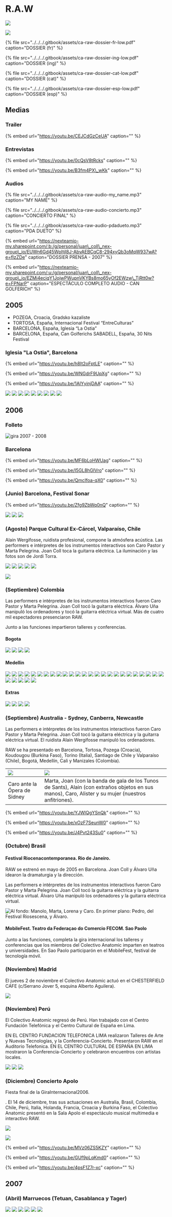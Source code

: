 # R.A.W

![](../../../.gitbook/assets/ca-2006-09-raw-colombia-medellin-2-.jpg)

![](../../../.gitbook/assets/ca-raw-carter-ing%20%281%29.jpg)

{% file src="../../../.gitbook/assets/ca-raw-dossier-fr-low.pdf" caption="DOSSIER \(fr\)" %}

{% file src="../../../.gitbook/assets/ca-raw-dossier-ing-low.pdf" caption="DOSSIER \(ing\)" %}

{% file src="../../../.gitbook/assets/ca-raw-dossier-cat-low.pdf" caption="DOSSIER \(cat\)" %}

{% file src="../../../.gitbook/assets/ca-raw-dossier-esp-low.pdf" caption="DOSSIER \(esp\)" %}

## Medias

### Trailer

{% embed url="https://youtu.be/CEJCdGzCeUA" caption="" %}

### Entrevistas

{% embed url="https://youtu.be/0cQsV8tRcks" caption="" %}

{% embed url="https://youtu.be/B3fm4PX\_wKk" caption="" %}

### Audios

{% file src="../../../.gitbook/assets/ca-raw-audio-my\_name.mp3" caption="MY NAME" %}

{% file src="../../../.gitbook/assets/ca-raw-audio-concierto.mp3" caption="CONCIERTO FINAL" %}

{% file src="../../../.gitbook/assets/ca-raw-audio-pdadueto.mp3" caption="PDA DUETO" %}

{% embed url="https://nexteamio-my.sharepoint.com/:b:/g/personal/juan\_coll\_nex-group\_io/EUWn6Gd45WpItjI8J-AbvAEBCqC8-294xyQb3oMqW937wA?e=fIzZDe" caption="DOSSIER PRENSA - 2007" %}

{% embed url="https://nexteamio-my.sharepoint.com/:u:/g/personal/juan\_coll\_nex-group\_io/EZMi4eciqY1JojwPWupnVKYBs8mo65yOf2EWzw\_TjRtt0w?e=FPNarP" caption="ESPECTÁCULO COMPLETO AUDIO - CAN GOLFERICH" %}

## 2005

* POZEGA, Croacia, Gradsko kazaliste 
* TORTOSA, España, Internacional Festival “EntreCulturas” 
* BARCELONA, España, Iglesia “La Ostia” 
* BARCELONA, España, Can Golferichs SABADELL, España, 30 Nits Festival

### Iglesia "La Ostia", Barcelona

{% embed url="https://youtu.be/h8It2oFptLE" caption="" %}

{% embed url="https://youtu.be/WNGdrF9UpXg" caption="" %}

{% embed url="https://youtu.be/1AIYyinjDAA" caption="" %}

![](../../../.gitbook/assets/ca-2005-11-raw-iglesia-la-ostia-1-.jpg) ![](../../../.gitbook/assets/ca-2005-11-raw-iglesia-la-ostia-2-.jpg) ![](../../../.gitbook/assets/ca-2005-11-raw-iglesia-la-ostia-3-.jpg) ![](../../../.gitbook/assets/ca-2005-11-raw-iglesia-la-ostia-4-.jpg) ![](../../../.gitbook/assets/ca-2005-11-raw-iglesia-la-ostia-5-.jpg) ![](../../../.gitbook/assets/ca-2005-11-raw-iglesia-la-ostia-6-.jpg) ![](../../../.gitbook/assets/ca-2005-11-raw-iglesia-la-ostia-7-.jpg) ![](../../../.gitbook/assets/ca-2005-11-raw-iglesia-la-ostia-8-.jpg) ![](../../../.gitbook/assets/ca-2005-11-raw-iglesia-la-ostia-9-.jpg)

## 2006

### Folleto

![gira 2007 - 2008 ](../../../.gitbook/assets/ca-2006-xx-raw-folleto-gira.jpg)

### Barcelona

{% embed url="https://youtu.be/MF6bLoHWUag" caption="" %}

{% embed url="https://youtu.be/I5GL8hGlVro" caption="" %}

{% embed url="https://youtu.be/QmcIfoa-qX0" caption="" %}

### \(Junio\) Barcelona, Festival Sonar

{% embed url="https://youtu.be/Zfg9ZbWq0nQ" caption="" %}

![](../../../.gitbook/assets/ca-2006-06-bcn-sonar-1-.jpg) ![](../../../.gitbook/assets/ca-2006-06-bcn-sonar-2-.jpg) ![](../../../.gitbook/assets/ca-2006-06-bcn-sonar-3-.jpg)

### \(Agosto\) Parque Cultural Ex-Cárcel, Valparaíso, Chile

Alain Wergifosse, ruidista profesional, compone la atmósfera acústica. Las performers e intérpretes de los instrumentos interactivos son Caro Pastor y Marta Pelegrina. Joan Coll toca la guitarra eléctrica. La iluminación y las fotos son de Jordi Torra.

![](../../../.gitbook/assets/ca-2006-08-raw-chile-valparaiso-1-.jpg) ![](../../../.gitbook/assets/ca-2006-08-raw-chile-valparaiso-2-.jpg) ![](../../../.gitbook/assets/ca-2006-08-raw-chile-valparaiso-4-.jpg) ![](../../../.gitbook/assets/ca-2006-08-raw-chile-valparaiso-5-.jpg) ![](../../../.gitbook/assets/ca-2006-08-raw-chile-valparaiso-3-.jpg)

![](../../../.gitbook/assets/ca-raw-chile-valparaiso-12-.jpg)

### \(Septiembre\) Colombia

Las performers e intérpretes de los instrumentos interactivos fueron Caro Pastor y Marta Pelegrina. Joan Coll tocó la guitarra eléctrica. Álvaro Uña manipuló los ordenadores y tocó la guitarra eléctrica virtual. Más de cuatro mil espectadores presenciaron RAW.

Junto a las funciones impartieron talleres y conferencias.

#### Bogota

![](../../../.gitbook/assets/ca-2006-09-raw-colombia-bogota-1-.jpg) ![](../../../.gitbook/assets/ca-2006-09-raw-colombia-bogota-2-.jpg) ![](../../../.gitbook/assets/ca-2006-09-raw-colombia-bogota-3-.jpg) ![](../../../.gitbook/assets/ca-2006-09-raw-colombia-bogota-4-.jpg)

#### Medellin

![](../../../.gitbook/assets/ca-2006-09-raw-medellin-1-.jpg) ![](../../../.gitbook/assets/ca-2006-09-raw-medellin-2-.jpg) ![](../../../.gitbook/assets/ca-2006-09-raw-medellin-3-.jpg) ![](../../../.gitbook/assets/ca-2006-09-raw-medellin-4-.jpg) ![](../../../.gitbook/assets/ca-2006-09-raw-medellin-5-.jpg) ![](../../../.gitbook/assets/ca-2006-09-raw-medellin-6-.jpg) ![](../../../.gitbook/assets/ca-2006-09-raw-medellin-7-.jpg) ![](../../../.gitbook/assets/ca-2006-09-raw-medellin-8-.jpg) ![](../../../.gitbook/assets/ca-2006-09-raw-medellin-9-.jpg) ![](../../../.gitbook/assets/ca-2006-09-raw-medellin-10-.jpg) ![](../../../.gitbook/assets/ca-2006-09-raw-medellin-11-.jpg) ![](../../../.gitbook/assets/ca-2006-09-raw-medellin-12-.jpg) ![](../../../.gitbook/assets/ca-2006-09-raw-medellin-13-.jpg) ![](../../../.gitbook/assets/ca-2006-09-raw-medellin-14-.jpg) ![](../../../.gitbook/assets/ca-2006-09-raw-medellin-15-.jpg) ![](../../../.gitbook/assets/ca-2006-09-raw-medellin-16-.jpg) ![](../../../.gitbook/assets/ca-2006-09-raw-medellin-17-.jpg) ![](../../../.gitbook/assets/ca-2006-09-raw-medellin-18-.jpg) ![](../../../.gitbook/assets/ca-2006-09-raw-medellin-19-.jpg) ![](../../../.gitbook/assets/ca-2006-09-raw-medellin-20-.jpg) ![](../../../.gitbook/assets/ca-2006-09-raw-medellin-21-.jpg) ![](../../../.gitbook/assets/ca-2006-09-raw-medellin-22-.jpg) ![](../../../.gitbook/assets/ca-2006-09-raw-medellin-23-.jpg) ![](../../../.gitbook/assets/ca-2006-09-raw-medellin-24-.jpg) ![](../../../.gitbook/assets/ca-2006-09-raw-medellin-25-.jpg) ![](../../../.gitbook/assets/ca-2006-09-raw-medellin-26-.jpg) ![](../../../.gitbook/assets/ca-2006-09-raw-medellin-27-.jpg) ![](../../../.gitbook/assets/ca-2006-09-raw-medellin-28-.jpg) ![](../../../.gitbook/assets/ca-2006-09-raw-medellin-29-.jpg) ![](../../../.gitbook/assets/ca-2006-09-raw-medellin-30-.jpg)

#### Extras

![](../../../.gitbook/assets/ca-gira-colombia-1-.jpg) ![](../../../.gitbook/assets/ca-gira-colombia-2-.jpg) ![](../../../.gitbook/assets/ca-gira-colombia-3-.jpg) ![](../../../.gitbook/assets/ca-gira-colombia-4-.jpg)

### \(Septiembre\) Australia - Sydney, Canberra, Newcastle

Las performers e intérpretes de los instrumentos interactivos fueron Caro Pastor y Marta Pelegrina. Joan Coll tocó la guitarra eléctrica y la guitarra eléctrica virtual. El ruidista Alain Wergifosse manipuló los ordenadores.

RAW se ha presentado en Barcelona, Tortosa, Pozega \(Croacia\), Koudougou \(Burkina Faso\), Torino \(Italia\), Santiago de Chile y Valparaíso \(Chile\), Bogotá, Medellín, Cali y Manizales \(Colombia\).

| ![](../../../.gitbook/assets/ca-2006-09-raw-australia-1-.jpg) | ![](../../../.gitbook/assets/ca-2006-09-raw-australia-2-.jpg) |
| :--- | :--- |
| Caro ante la Ópera de Sidney | Marta, Joan \(con la banda de gala de los Tunos de Sants\), Alain \(con extraños objetos en sus manos\), Caro, Alister y su mujer \(nuestros anfitriones\). |

{% embed url="https://youtu.be/YJWlQgYSnQk" caption="" %}

{% embed url="https://youtu.be/xOzF7SeunW0" caption="" %}

{% embed url="https://youtu.be/J4Pvt243Su0" caption="" %}

### \(Octubre\) Brasil

#### Festival Riocenacontemporanea. Rio de Janeiro.

RAW se estrenó en mayo de 2005 en Barcelona. Joan Coll y Álvaro Uña idearon la dramaturgia y la dirección.

Las performers e intérpretes de los instrumentos interactivos fueron Caro Pastor y Marta Pelegrina. Joan Coll tocó la guitarra eléctrica y la guitarra eléctrica virtual. Álvaro Uña manipuló los ordenadores y la guitarra eléctrica virtual.

![Al fondo: Manolo, Marta, Lorena y Caro. En primer plano: Pedro, del Festival Riosescena, y &#xC1;lvaro.](../../../.gitbook/assets/ca-2006-10-raw-brasil-1-.jpg)

#### MobileFest. Teatro da Federaçao do Comercio FECOM. Sao Paolo

Junto a las funciones, completa la gira internacional los talleres y conferencias que los miembros del Colectivo Anatomic imparten en teatros y universidades. En Sao Paolo participarón en el MobileFest, festival de tecnología móvil.

### \(Noviembre\) Madrid

El jueves 2 de noviembre el Colectivo Anatomic actuó en el CHESTERFIELD CAFE \(c/Serrano Jover 5, esquina Alberto Aguilera\).

![](../../../.gitbook/assets/ca-2006-11-raw-madrid-1-.jpg)

### \(Noviembre\) Perú

El Colectivo Anatomic regresó de Perú. Han trabajado con el Centro Fundación Telefónica y el Centro Cultural de España en Lima.

EN EL CENTRO FUNDACION TELEFONICA LIMA realizaron Talleres de Arte y Nuevas Tecnologías, y la Conferencia-Concierto. Presentaron RAW en el Auditorio Telefonica. EN EL CENTRO CULTURAL DE ESPAÑA EN LIMA mostraron la Conferencia-Concierto y celebraron encuentros con artistas locales.

![](../../../.gitbook/assets/ca-2006-11-raw-peru-1-.jpg) ![](https://github.com/Juancoll/gitbook-public/tree/cab16e7d222ed1937a57f9bb87d6da50c2620355/.gitbook/assets/ca-2006-11-raw-peru-2-.jpg) ![](https://github.com/Juancoll/gitbook-public/tree/cab16e7d222ed1937a57f9bb87d6da50c2620355/.gitbook/assets/ca-2006-11-raw-peru-3-.jpg)

### \(Diciembre\) Concierto Apolo

Fiesta final de la GiraInternacional2006.

. El 14 de diciembre, tras sus actuaciones en Australia, Brasil, Colombia, Chile, Perú, Italia, Holanda, Francia, Croacia y Burkina Faso, el Colectivo Anatomic presentó en la Sala Apolo el espectáculo musical multimedia e interactivo RAW.

![](../../../.gitbook/assets/ca-2006-12-raw-bcn-apolo-1-.jpg)

![](../../../.gitbook/assets/ca-2006-12-raw-bcn-apolo-2-.jpg)

{% embed url="https://youtu.be/MVz06ZS5KZY" caption="" %}

{% embed url="https://youtu.be/GUf9pLqKmd0" caption="" %}

{% embed url="https://youtu.be/4psF1Z7r-xc" caption="" %}

## 2007

### \(Abril\) Marruecos \(Tetuan, Casablanca y Tager\)

![](../../../.gitbook/assets/ca-2007-04-raw-marruecos-1-.jpg) ![](../../../.gitbook/assets/ca-2007-04-raw-marruecos-2-.jpg) ![](../../../.gitbook/assets/ca-2007-04-raw-marruecos-3-.jpg) ![](../../../.gitbook/assets/ca-2007-04-raw-marruecos-4-.jpg) ![](../../../.gitbook/assets/ca-2007-04-raw-marruecos-5-.jpg) ![](../../../.gitbook/assets/ca-2007-04-raw-marruecos-6-.jpg)

